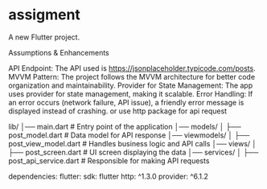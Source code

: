 # assigment
A new Flutter project.

Assumptions & Enhancements

API Endpoint: The API used is https://jsonplaceholder.typicode.com/posts.
MVVM Pattern: The project follows the MVVM architecture for better code organization and maintainability.
Provider for State Management: The app uses provider for state management, making it scalable.
Error Handling: If an error occurs (network failure, API issue), 
a friendly error message is displayed instead of crashing.
or use http package for api request

lib/
│── main.dart            # Entry point of the application
│── models/
│   ├── post_model.dart        # Data model for API response
│── viewmodels/
│   ├── post_view_model.dart # Handles business logic and API calls
│── views/
│   ├── post_screen.dart # UI screen displaying the data
│── services/
│   ├── post_api_service.dart # Responsible for making API requests

dependencies:
flutter:
sdk: flutter
http: ^1.3.0
provider: ^6.1.2


